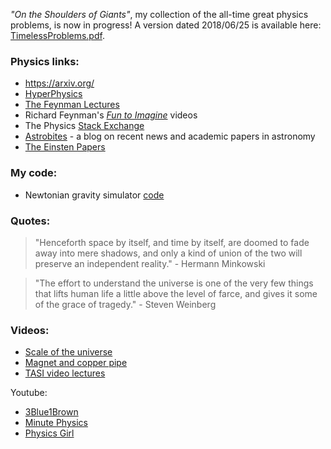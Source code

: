 *"On the Shoulders of Giants"*, my collection of the all-time great physics problems, is now in progress! A version dated 2018/06/25 is available here: [TimelessProblems.pdf](https://github.com/WSLockhart/Physics/The%20Great%20Physics%20Problems.pdf).


### Physics links:

* https://arxiv.org/
* [HyperPhysics](http://hyperphysics.phy-astr.gsu.edu/hbase/index.html)
* [The Feynman Lectures](http://www.feynmanlectures.caltech.edu/info/)
* Richard Feynman's [*Fun to Imagine*](https://www.youtube.com/playlist?list=PLF68C9368E6723478) videos
* The Physics [Stack Exchange](https://physics.stackexchange.com/)
* [Astrobites](https://astrobites.org/) - a blog on recent news and academic papers in astronomy 
* [The Einsten Papers](https://einsteinpapers.press.princeton.edu/)


### My code:

* Newtonian gravity simulator [code](https://github.com/WSLockhart/Asteroids)

### Quotes:

> "Henceforth space by itself, and time by itself, are doomed to fade away into mere shadows, 
and only a kind of union of the two will preserve an independent reality."  - Hermann Minkowski

> "The effort to understand the universe is one of the very few things that lifts human life a little above the level of farce, and gives it some of the grace of tragedy." - Steven Weinberg


### Videos:

* [Scale of the universe](https://www.youtube.com/watch?v=GoW8Tf7hTGA)
* [Magnet and copper pipe](https://www.youtube.com/watch?v=5BeFoz3Ypo4)
* [TASI video lectures](https://physicslearning.colorado.edu/tasi/)

Youtube:

- [3Blue1Brown](https://www.youtube.com/channel/UCYO_jab_esuFRV4b17AJtAw)
- [Minute Physics](https://www.youtube.com/channel/UCUHW94eEFW7hkUMVaZz4eDg)
- [Physics Girl](https://www.youtube.com/user/physicswoman)


<!--
 <embed src="https://github.com/WSLockhart/Physics/blob/master/The%20Great%20Physics%20Problems.pdf?raw=true" width="600px" height="500px" />
-->
